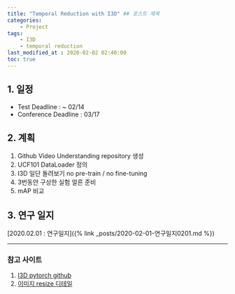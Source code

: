```yaml
---
title: "Temporal Reduction with I3D" ## 포스트 제목
categories:       
    - Project
tags:
    - I3D
    - temporal reduction          
last_modified_at : 2020-02-02 02:40:00
toc: true
---
```


## 1. 일정

- Test Deadline : ~ 02/14
- Conference Deadline : 03/17

## 2. 계획

1. Github Video Understanding repository 생성
2. UCF101 DataLoader 정의
3. I3D 일단 돌려보기 no pre-train / no fine-tuning
4. 3번동안 구상한 실험 얼른 준비
5. mAP 비교

## 3. 연구 일지

[2020.02.01 : 연구일지]({% link _posts/2020-02-01-연구일지0201.md %})

<!-- [2020.02.02 : 연구일지]({% link _posts/2020-02-02-연구일지0202.md %}) -->
<!-- 
[2020.02.03 : 연구일지]({% link _posts/2020-02-03-연구일지3.md %})

[2020.02.04 : 연구일지]({% link _posts/2020-02-04-연구일지4.md %}) -->


<hr>

### 참고 사이트

1. [I3D pytorch github](https://github.com/woohee-yang/pytorch-i3d)
2. [이미지 resize 디테일](https://076923.github.io/posts/Python-opencv-8/)
